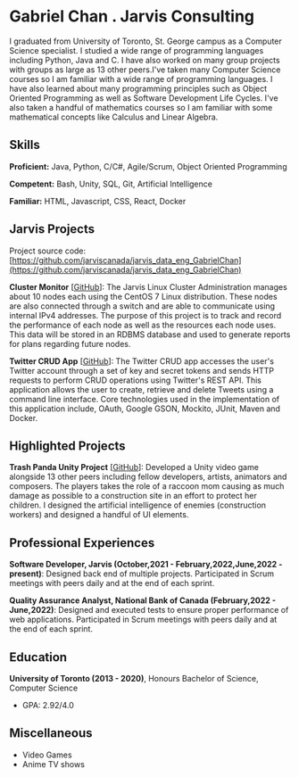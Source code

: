 # Gabriel Chan . Jarvis Consulting

I graduated from University of Toronto, St. George campus as a Computer Science specialist. I studied a wide range of programming languages including Python, Java and C. I have also worked on many group projects with groups as large as 13 other peers.I've taken many Computer Science courses so I am familiar with a wide range of programming languages. I have also learned about many programming principles such as Object Oriented Programming as well as Software Development Life Cycles. I've also taken a handful of mathematics courses so I am familiar with some mathematical concepts like Calculus and Linear Algebra.

## Skills

**Proficient:** Java, Python, C/C#, Agile/Scrum, Object Oriented Programming

**Competent:** Bash, Unity, SQL, Git, Artificial Intelligence

**Familiar:** HTML, Javascript, CSS, React, Docker

## Jarvis Projects

Project source code: [https://github.com/jarviscanada/jarvis_data_eng_GabrielChan](https://github.com/jarviscanada/jarvis_data_eng_GabrielChan)


**Cluster Monitor** [[GitHub](https://github.com/jarviscanada/jarvis_data_eng_GabrielChan/tree/master/linux_sql)]: The Jarvis Linux Cluster Administration manages about 10 nodes each using the CentOS 7 Linux distribution. These nodes are also connected through a switch and are able to communicate using internal IPv4 addresses. The purpose of this project is to track and record the performance of each node as well as the resources each node uses. This data will be stored in an RDBMS database and used to generate reports for plans regarding future nodes.

**Twitter CRUD App** [[GitHub](https://github.com/jarviscanada/jarvis_data_eng_GabrielChan/tree/master/core_java/twitter)]: The Twitter CRUD app accesses the user's Twitter account through a set of key and secret tokens and sends HTTP requests to perform CRUD operations using Twitter's REST API. This application allows the user to create, retrieve and delete Tweets using a command line interface. Core technologies used in the implementation of this application include, OAuth, Google GSON, Mockito, JUnit, Maven and Docker.


## Highlighted Projects
**Trash Panda Unity Project** [[GitHub](https://github.com/jialori/TrashPanda)]: Developed a Unity video game alongside 13 other peers including fellow developers, artists, animators and composers. The players takes the role of a raccoon mom causing as much damage as possible to a construction site in an effort to protect her children. I designed the artificial intelligence of enemies (construction workers) and designed a handful of UI elements.


## Professional Experiences

**Software Developer, Jarvis (October,2021 - February,2022,June,2022 - present)**: Designed back end of multiple projects. Participated in Scrum meetings with peers daily and at the end of each sprint.

**Quality Assurance Analyst, National Bank of Canada (February,2022 - June,2022)**: Designed and executed tests to ensure proper performance of web applications. Participated in Scrum meetings with peers daily and at the end of each sprint.


## Education
**University of Toronto (2013 - 2020)**, Honours Bachelor of Science, Computer Science
- GPA: 2.92/4.0


## Miscellaneous
- Video Games
- Anime TV shows
